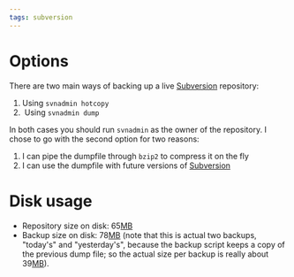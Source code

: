```yaml
---
tags: subversion
---
```


# Options

There are two main ways of backing up a live [Subversion](/wiki/Subversion) repository:

1.  Using `svnadmin hotcopy`
2.   Using `svnadmin dump`

In both cases you should run `svnadmin` as the owner of the repository. I chose to go with the second option for two reasons:

1.  I can pipe the dumpfile through `bzip2` to compress it on the fly
2.  I can use the dumpfile with future versions of [Subversion](/wiki/Subversion)

# Disk usage

-   Repository size on disk: 65[MB](/wiki/MB)
-   Backup size on disk: 78[MB](/wiki/MB) (note that this is actual two backups, "today's" and "yesterday's", because the backup script keeps a copy of the previous dump file; so the actual size per backup is really about 39[MB](/wiki/MB)).

